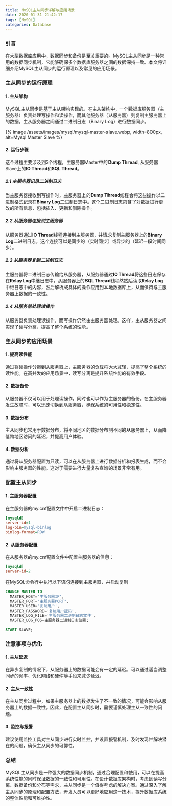 ```yaml
---
title: MySQL主从同步详解与应用场景
date: 2020-01-31 21:42:17
tags: [MySQL]
categories: Database
---
```


### 引言
在大型数据库应用中，数据同步和备份是至关重要的。MySQL主从同步是一种常用的数据同步机制，它能够确保多个数据库服务器之间的数据保持一致。本文将详细介绍MySQL主从同步的运行原理以及常见的应用场景。

### 主从同步的运行原理
#### 1. 主从架构
MySQL主从同步是基于主从架构实现的。在主从架构中，一个数据库服务器（主服务器）负责处理写操作和读操作，而其他服务器（从服务器）则复制主服务器上的数据。主从服务器之间通过二进制日志（Binary Log）进行数据同步。

{% image /assets/images/mysql/mysql-master-slave.webp, width=800px, alt=Mysql Master Slave %}

#### 2. 运行步骤
这个过程主要涉及到3个线程，主服务器Master中的**Dump Thread**, 从服务器Slave上的**IO Thread**和**SQL Thread**。
##### 2.1 主服务器记录二进制日志
当主服务器接收到写操作时，主服务器上的**Dump Thread**线程会将这些操作以二进制格式记录在**Binary Log**二进制日志中。这个二进制日志包含了对数据进行更改的所有信息，包括插入、更新和删除操作。

##### 2.2 从服务器连接到主服务器
从服务器通过**IO Thread**线程连接到主服务器，并请求复制主服务器上的**Binary Log**二进制日志。这个连接可以是同步的（实时同步）或异步的（延迟一段时间同步）。 

##### 2.3 从服务器复制二进制日志
主服务器将二进制日志传输给从服务器，从服务器通过**IO Thread**将这些日志保存在**Relay Log**中继日志中，从服务器上的**SQL Thread**线程然然后读取**Relay Log**中继日志中的内容，然后解析成具体的操作应用到本地数据库上，从而保持与主服务器上数据的一致性。

##### 2.4 从服务器处理读操作
从服务器负责处理读操作，而写操作仍然由主服务器处理。这样，主从服务器之间实现了读写分离，提高了整个系统的性能。

### 主从同步的应用场景
#### 1. 提高读性能
通过将读操作分担到从服务器上，主服务器的负载将大大减轻，提高了整个系统的读性能。在高并发的应用场景中，读写分离是提升系统性能的有效手段。

#### 2. 数据备份
从服务器不仅可以用于处理读操作，同时也可以作为主服务器的备份。在主服务器发生故障时，可以迅速切换到从服务器，确保系统的可用性和稳定性。

#### 3. 数据分布
主从同步也常用于数据分布，将不同地区的数据分布到不同的从服务器上，从而降低跨地区访问的延迟，并提高用户体验。

#### 4. 数据分析
通过将从服务器配置为只读，可以在从服务器上进行数据分析和报表生成，而不会影响主服务器的性能。这对于需要进行大量复杂查询的场景非常有用。

### 配置主从同步
#### 1. 主服务器配置
在主服务器的my.cnf配置文件中开启二进制日志：
``` ini
[mysqld]
server-id=1
log-bin=mysql-binlog
binlog-format=ROW

```

#### 2. 从服务器配置
在从服务器的my.cnf配置文件中配置主服务器的信息：
``` ini
[mysqld]
server-id=2

```

在MySQL命令行中执行以下语句连接到主服务器，并启动复制
``` sql
CHANGE MASTER TO
  MASTER_HOST='主服务器IP',
  MASTER_PORT='主服务器PORT',
  MASTER_USER='复制用户',
  MASTER_PASSWORD='复制用户密码',
  MASTER_LOG_FILE='主服务器二进制日志文件',
  MASTER_LOG_POS=主服务器二进制日志位置;

START SLAVE;

```

### 注意事项与优化
#### 1. 主从延迟
在异步复制的情况下，从服务器上的数据可能会有一定的延迟。可以通过适当调整同步的频率、优化网络和硬件等手段来减少延迟。

#### 2. 主从一致性
在主从同步过程中，如果主服务器上的数据发生了不一致的情况，可能会影响从服务器上的数据一致性。因此，在配置主从同步时，需要谨慎处理主从一致性的问题。

#### 3. 监控与报警
建议使用监控工具对主从同步进行实时监控，并设置报警机制，及时发现并解决潜在的问题，确保主从同步的可靠性。

### 总结
MySQL主从同步是一种强大的数据同步机制，通过合理配置和使用，可以在提高系统性能的同时保证数据的一致性和可用性。在设计数据库架构时，考虑到读写分离、数据备份和分布等需求，主从同步是一个值得考虑的解决方案。通过深入了解主从同步的原理和配置方法，开发人员可以更好地应用这一技术，提升数据库系统的整体性能和可维护性。